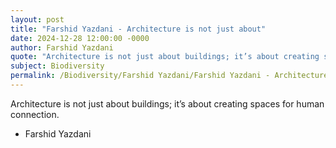 ```yaml
---
layout: post
title: "Farshid Yazdani - Architecture is not just about"
date: 2024-12-28 12:00:00 -0000
author: Farshid Yazdani
quote: "Architecture is not just about buildings; it’s about creating spaces for human connection."
subject: Biodiversity
permalink: /Biodiversity/Farshid Yazdani/Farshid Yazdani - Architecture is not just about
---
```


Architecture is not just about buildings; it’s about creating spaces for human connection.

- Farshid Yazdani
